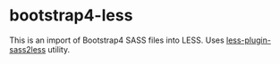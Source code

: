 # bootstrap4-less

This is an import of Bootstrap4 SASS files into LESS. Uses [less-plugin-sass2less](https://www.npmjs.com/package/less-plugin-sass2less) utility.